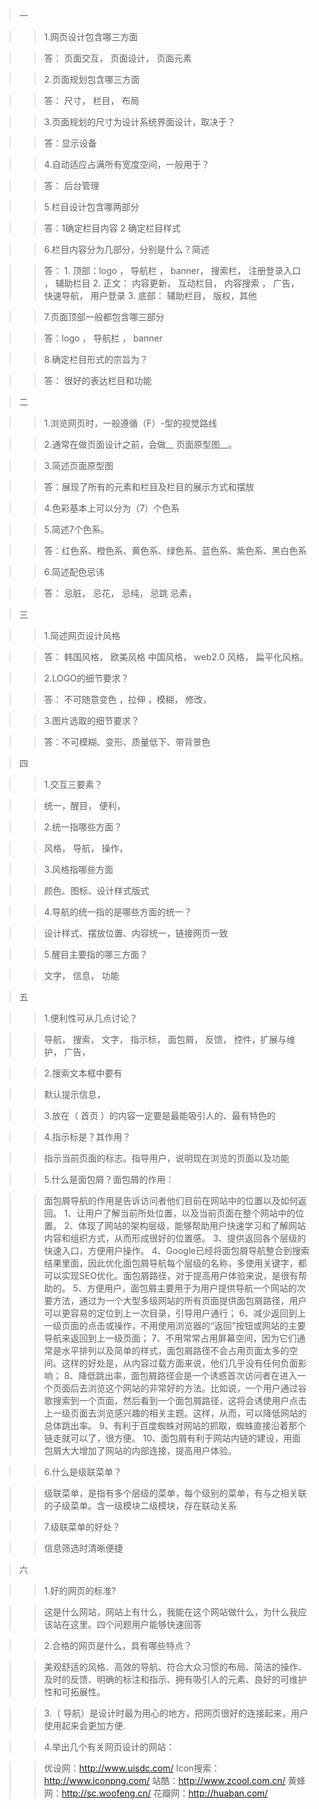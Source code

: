 > 一

>> 1.网页设计包含哪三方面

>> 答： 页面交互， 页面设计， 页面元素
 
>> 2.页面规划包含哪三方面

>> 答： 尺寸， 栏目， 布局

>> 3.页面规划的尺寸为设计系统界面设计，取决于？

>> 答：显示设备

>> 4.自动适应占满所有宽度空间，一般用于？

>>  答： 后台管理


>> 5.栏目设计包含哪两部分

>> 答：1确定栏目内容  2  确定栏目样式

>> 6.栏目内容分为几部分，分别是什么？简述

>>  答： 
    1. 顶部：logo ，  导航栏 ，  banner，  搜索栏，   注册登录入口 ，   辅助栏目
    2. 正文：   内容更新，   互动栏目，   内容搜索 ，  广告，  快速导航，  用户登录
    3. 底部： 辅助栏目， 版权，其他



         
>> 7.页面顶部一般都包含哪三部分

>>  答：logo ，  导航栏 ，  banner

>> 8.确定栏目形式的宗旨为？

>>  答： 很好的表达栏目和功能


> 二

>> 1.浏览网页时，一般遵循（F）-型的视觉路线

>> 2.通常在做页面设计之前，会做__ 页面原型图__。

>> 3.简述页面原型图

>>  答：展现了所有的元素和栏目及栏目的展示方式和摆放

>> 4.色彩基本上可以分为（7）个色系

>> 5.简述7个色系。

>>  答：红色系、橙色系、黄色系、绿色系、蓝色系、紫色系、黑白色系

>> 6.简述配色忌讳

>> 答： 忌脏，  忌花， 忌纯，  忌跳   忌素，

> 三

>> 1.简述网页设计风格

>> 答：  韩国风格， 欧美风格
 中国风格， web2.0 风格， 扁平化风格。

>> 2.LOGO的细节要求？

>> 答： 不可随意变色 ，拉伸 ，模糊， 修改，

>> 3.图片选取的细节要求？

>>  答：不可模糊、变形、质量低下、带背景色

> 四

>> 1.交互三要素？

>> 统一，醒目， 便利，

>> 2.统一指哪些方面？

>>  风格， 导航， 操作，

>> 3.风格指哪些方面

>> 颜色、图标、设计样式版式

>> 4.导航的统一指的是哪些方面的统一？

>> 设计样式、摆放位置、内容统一，链接网页一致

>> 5.醒目主要指的哪三方面？

>>  文字， 信息， 功能

> 五

>> 1.便利性可从几点讨论？

>>  导航， 搜索， 文字， 指示标， 面包屑， 反馈， 控件，扩展与维护， 广告，

>> 2.搜索文本框中要有
   
>>  默认提示信息，

>> 3.放在（ 首页
 ）的内容一定要是最能吸引人的、最有特色的
 
>> 4.指示标是？其作用？

>> 指示当前页面的标志。指导用户，说明现在浏览的页面以及功能

>> 5.什么是面包屑？面包屑的作用：

>> 面包屑导航的作用是告诉访问者他们目前在网站中的位置以及如何返回。
1、让用户了解当前所处位置，以及当前页面在整个网站中的位置。 2、体现了网站的架构层级，能够帮助用户快速学习和了解网站内容和组织方式，从而形成很好的位置感。 3、提供返回各个层级的快速入口，方便用户操作。 4、Google已经将面包屑导航整合到搜索结果里面，因此优化面包屑导航每个层级的名称，多使用关键字，都可以实现SEO优化。面包屑路径，对于提高用户体验来说，是很有帮助的。 5、方便用户，面包屑主要用于为用户提供导航一个网站的次要方法，通过为一个大型多级网站的所有页面提供面包屑路径，用户可以更容易的定位到上一次目录，引导用户通行； 6、减少返回到上一级页面的点击或操作，不用使用浏览器的“返回”按钮或网站的主要导航来返回到上一级页面； 7、不用常常占用屏幕空间，因为它们通常是水平排列以及简单的样式，面包屑路径不会占用页面太多的空间。这样的好处是，从内容过载方面来说，他们几乎没有任何负面影响； 8、降低跳出率，面包屑路径会是一个诱惑首次访问者在进入一个页面后去浏览这个网站的非常好的方法。比如说，一个用户通过谷歌搜索到一个页面，然后看到一个面包屑路径，这将会诱使用户点击上一级页面去浏览感兴趣的相关主题。这样，从而，可以降低网站的总体跳出率。 9、有利于百度蜘蛛对网站的抓取，蜘蛛直接沿着那个链走就可以了，很方便。 10、面包屑有利于网站内链的建设，用面包屑大大增加了网站的内部连接，提高用户体验。

>> 6.什么是级联菜单？

>> 级联菜单，是指有多个层级的菜单，每个级别的菜单，有与之相关联的子级菜单。含一级模块二级模块，存在联动关系

>> 7.级联菜单的好处？

>> 信息筛选时清晰便捷

> 六

>> 1.好的网页的标准?

>> 这是什么网站，网站上有什么，我能在这个网站做什么，为什么我应该站在这里。四个问题用户能够快速回答

>> 2.合格的网页是什么，具有哪些特点？

>>美观舒适的风格、高效的导航、符合大众习惯的布局、简洁的操作、及时的反馈、明确的标注和指示、拥有吸引人的元素、良好的可维护性和可拓展性。

>> 3.（ 导航）是设计时最为用心的地方，把网页很好的连接起来，用户使用起来会更加方便.

>> 4.举出几个有关网页设计的网站：

>> 优设网：http://www.uisdc.com/
Icon搜索：http://www.iconpng.com/
站酷：http://www.zcool.com.cn/
黄蜂网：http://sc.woofeng.cn/
花瓣网：http://huaban.com/
